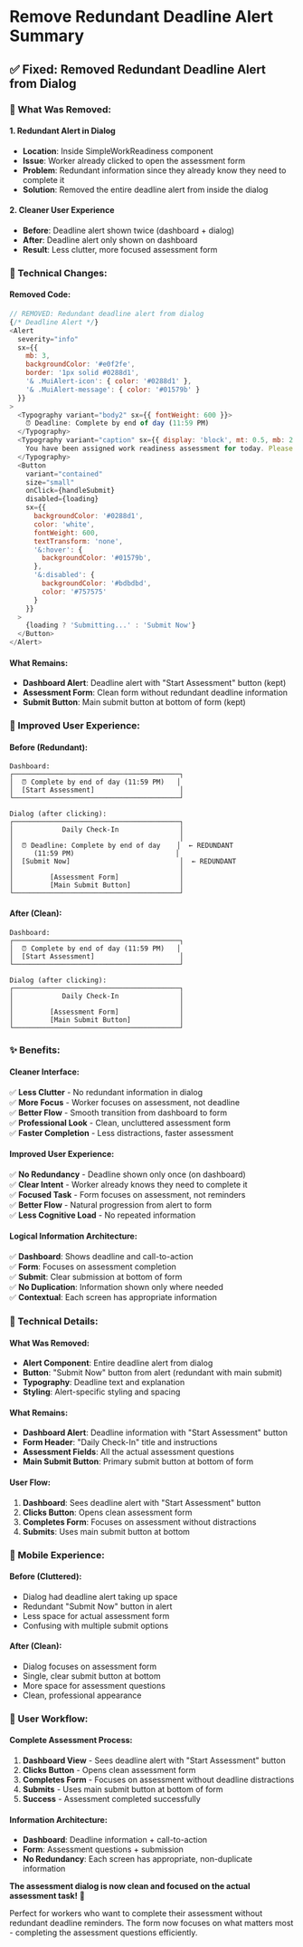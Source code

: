 # Remove Redundant Deadline Alert Summary

## ✅ **Fixed: Removed Redundant Deadline Alert from Dialog**

### **🎯 What Was Removed:**

#### **1. Redundant Alert in Dialog**
- **Location**: Inside SimpleWorkReadiness component
- **Issue**: Worker already clicked to open the assessment form
- **Problem**: Redundant information since they already know they need to complete it
- **Solution**: Removed the entire deadline alert from inside the dialog

#### **2. Cleaner User Experience**
- **Before**: Deadline alert shown twice (dashboard + dialog)
- **After**: Deadline alert only shown on dashboard
- **Result**: Less clutter, more focused assessment form

### **🔧 Technical Changes:**

#### **Removed Code:**
```javascript
// REMOVED: Redundant deadline alert from dialog
{/* Deadline Alert */}
<Alert 
  severity="info" 
  sx={{ 
    mb: 3,
    backgroundColor: '#e0f2fe', 
    border: '1px solid #0288d1',
    '& .MuiAlert-icon': { color: '#0288d1' },
    '& .MuiAlert-message': { color: '#01579b' }
  }}
>
  <Typography variant="body2" sx={{ fontWeight: 600 }}>
    ⏰ Deadline: Complete by end of day (11:59 PM)
  </Typography>
  <Typography variant="caption" sx={{ display: 'block', mt: 0.5, mb: 2 }}>
    You have been assigned work readiness assessment for today. Please complete it before the end of the day.
  </Typography>
  <Button
    variant="contained"
    size="small"
    onClick={handleSubmit}
    disabled={loading}
    sx={{
      backgroundColor: '#0288d1',
      color: 'white',
      fontWeight: 600,
      textTransform: 'none',
      '&:hover': {
        backgroundColor: '#01579b',
      },
      '&:disabled': {
        backgroundColor: '#bdbdbd',
        color: '#757575'
      }
    }}
  >
    {loading ? 'Submitting...' : 'Submit Now'}
  </Button>
</Alert>
```

#### **What Remains:**
- **Dashboard Alert**: Deadline alert with "Start Assessment" button (kept)
- **Assessment Form**: Clean form without redundant deadline information
- **Submit Button**: Main submit button at bottom of form (kept)

### **🎨 Improved User Experience:**

#### **Before (Redundant):**
```
Dashboard:
┌─────────────────────────────────────────┐
│  ⏰ Complete by end of day (11:59 PM)   │
│  [Start Assessment]                     │
└─────────────────────────────────────────┘

Dialog (after clicking):
┌─────────────────────────────────────────┐
│            Daily Check-In               │
│                                         │
│  ⏰ Deadline: Complete by end of day    │  ← REDUNDANT
│     (11:59 PM)                         │
│  [Submit Now]                           │  ← REDUNDANT
│                                         │
│         [Assessment Form]               │
│         [Main Submit Button]            │
└─────────────────────────────────────────┘
```

#### **After (Clean):**
```
Dashboard:
┌─────────────────────────────────────────┐
│  ⏰ Complete by end of day (11:59 PM)   │
│  [Start Assessment]                     │
└─────────────────────────────────────────┘

Dialog (after clicking):
┌─────────────────────────────────────────┐
│            Daily Check-In               │
│                                         │
│         [Assessment Form]               │
│         [Main Submit Button]            │
└─────────────────────────────────────────┘
```

### **✨ Benefits:**

#### **Cleaner Interface:**
✅ **Less Clutter** - No redundant information in dialog  
✅ **More Focus** - Worker focuses on assessment, not deadline  
✅ **Better Flow** - Smooth transition from dashboard to form  
✅ **Professional Look** - Clean, uncluttered assessment form  
✅ **Faster Completion** - Less distractions, faster assessment  

#### **Improved User Experience:**
✅ **No Redundancy** - Deadline shown only once (on dashboard)  
✅ **Clear Intent** - Worker already knows they need to complete it  
✅ **Focused Task** - Form focuses on assessment, not reminders  
✅ **Better Flow** - Natural progression from alert to form  
✅ **Less Cognitive Load** - No repeated information  

#### **Logical Information Architecture:**
✅ **Dashboard**: Shows deadline and call-to-action  
✅ **Form**: Focuses on assessment completion  
✅ **Submit**: Clear submission at bottom of form  
✅ **No Duplication**: Information shown only where needed  
✅ **Contextual**: Each screen has appropriate information  

### **🔧 Technical Details:**

#### **What Was Removed:**
- **Alert Component**: Entire deadline alert from dialog
- **Button**: "Submit Now" button from alert (redundant with main submit)
- **Typography**: Deadline text and explanation
- **Styling**: Alert-specific styling and spacing

#### **What Remains:**
- **Dashboard Alert**: Deadline information with "Start Assessment" button
- **Form Header**: "Daily Check-In" title and instructions
- **Assessment Fields**: All the actual assessment questions
- **Main Submit Button**: Primary submit button at bottom of form

#### **User Flow:**
1. **Dashboard**: Sees deadline alert with "Start Assessment" button
2. **Clicks Button**: Opens clean assessment form
3. **Completes Form**: Focuses on assessment without distractions
4. **Submits**: Uses main submit button at bottom

### **📱 Mobile Experience:**

#### **Before (Cluttered):**
- Dialog had deadline alert taking up space
- Redundant "Submit Now" button in alert
- Less space for actual assessment form
- Confusing with multiple submit options

#### **After (Clean):**
- Dialog focuses on assessment form
- Single, clear submit button at bottom
- More space for assessment questions
- Clean, professional appearance

### **🎯 User Workflow:**

#### **Complete Assessment Process:**
1. **Dashboard View** - Sees deadline alert with "Start Assessment" button
2. **Clicks Button** - Opens clean assessment form
3. **Completes Form** - Focuses on assessment without deadline distractions
4. **Submits** - Uses main submit button at bottom of form
5. **Success** - Assessment completed successfully

#### **Information Architecture:**
- **Dashboard**: Deadline information + call-to-action
- **Form**: Assessment questions + submission
- **No Redundancy**: Each screen has appropriate, non-duplicate information

**The assessment dialog is now clean and focused on the actual assessment task!** 🎯

Perfect for workers who want to complete their assessment without redundant deadline reminders. The form now focuses on what matters most - completing the assessment questions efficiently.






